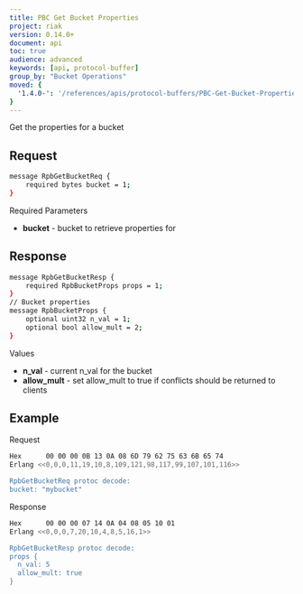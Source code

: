 ```yaml
---
title: PBC Get Bucket Properties
project: riak
version: 0.14.0+
document: api
toc: true
audience: advanced
keywords: [api, protocol-buffer]
group_by: "Bucket Operations"
moved: {
  '1.4.0-': '/references/apis/protocol-buffers/PBC-Get-Bucket-Properties'
}
---
```


Get the properties for a bucket

## Request


```bash
message RpbGetBucketReq {
    required bytes bucket = 1;
}
```


Required Parameters

* **bucket** - bucket to retrieve properties for

## Response


```bash
message RpbGetBucketResp {
    required RpbBucketProps props = 1;
}
// Bucket properties
message RpbBucketProps {
    optional uint32 n_val = 1;
    optional bool allow_mult = 2;
}
```


Values

* **n_val** - current n_val for the bucket
* **allow_mult** - set allow_mult to true if conflicts should be returned to
clients

## Example

Request

```bash
Hex      00 00 00 0B 13 0A 08 6D 79 62 75 63 6B 65 74
Erlang <<0,0,0,11,19,10,8,109,121,98,117,99,107,101,116>>

RpbGetBucketReq protoc decode:
bucket: "mybucket"

```


Response

```bash
Hex      00 00 00 07 14 0A 04 08 05 10 01
Erlang <<0,0,0,7,20,10,4,8,5,16,1>>

RpbGetBucketResp protoc decode:
props {
  n_val: 5
  allow_mult: true
}

```
